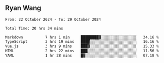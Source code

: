 ## Ryan Wang

<!--START_SECTION:waka-->

```txt
From: 22 October 2024 - To: 29 October 2024

Total Time: 20 hrs 34 mins

Markdown          7 hrs 1 min     ████████▓░░░░░░░░░░░░░░░░   34.16 %
TypeScript        3 hrs 19 mins   ████░░░░░░░░░░░░░░░░░░░░░   16.16 %
Vue.js            3 hrs 9 mins    ███▓░░░░░░░░░░░░░░░░░░░░░   15.33 %
HTML              2 hrs 22 mins   ███░░░░░░░░░░░░░░░░░░░░░░   11.56 %
YAML              1 hr 28 mins    █▓░░░░░░░░░░░░░░░░░░░░░░░   07.18 %
```

<!--END_SECTION:waka-->
